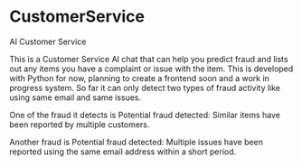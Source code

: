 # CustomerService
AI Customer Service 


This is a Customer Service AI chat that can help you predict fraud and lists out any items you have a complaint or issue with the item. This is developed with Python for now, planning to create a frontend soon and a work in progress system. So far it can only detect two types of fraud activity like using same email and same issues. 


One of the fraud it detects is 
Potential fraud detected: Similar items have been reported by multiple customers.

Another fraud is 
Potential fraud detected: Multiple issues have been reported using the same email address within a short period.

